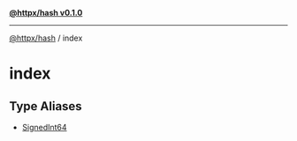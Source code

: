 [**@httpx/hash v0.1.0**](../README.md)

***

[@httpx/hash](../README.md) / index

# index

## Type Aliases

- [SignedInt64](type-aliases/SignedInt64.md)
